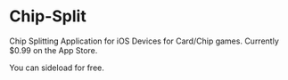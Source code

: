 # Chip-Split

Chip Splitting Application for iOS Devices for Card/Chip games. Currently $0.99 on the App Store.

You can sideload for free.
